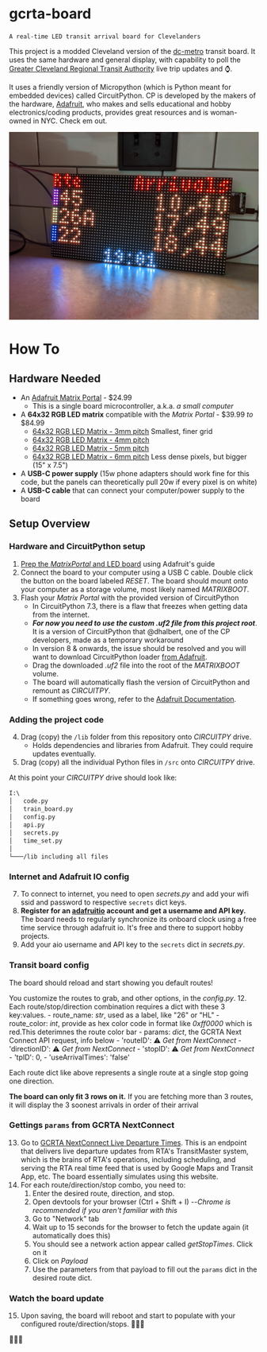 # gcrta-board 
`A real-time LED transit arrival board for Clevelanders`

This project is a modded Cleveland version of the [dc-metro](https://github.com/metro-sign/dc-metro) transit board.
It uses the same hardware and general display, with capability to poll the [Greater Cleveland Regional Transit Authority](http://www.riderta.com/)
live trip updates and ⌚.

It uses a friendly version of Micropython (which is Python meant for
embedded devices) called CircuitPython. CP is developed by the makers of the hardware, [Adafruit](https://www.adafruit.com/), who makes and sells 
educational and hobby electronics/coding products, provides great resources and is woman-owned in NYC. Check em out.

![Example photo](/img/Example1.jpg)

# How To
## Hardware Needed
- An [Adafruit Matrix Portal](https://www.adafruit.com/product/4745) - $24.99
  - This is a single board microcontroller, a.k.a. *a small computer*
- A **64x32 RGB LED matrix** compatible with the _Matrix Portal_ - $39.99 _to_ $84.99
    - [64x32 RGB LED Matrix - 3mm pitch](https://www.adafruit.com/product/2279) Smallest, finer grid
    - [64x32 RGB LED Matrix - 4mm pitch](https://www.adafruit.com/product/2278)
    - [64x32 RGB LED Matrix - 5mm pitch](https://www.adafruit.com/product/2277)
    - [64x32 RGB LED Matrix - 6mm pitch](https://www.adafruit.com/product/2276) Less dense pixels, but bigger (15" x 7.5")
- A **USB-C power supply** (15w phone adapters should work fine for this code, but the panels can theoretically pull 20w if every pixel is on white)
- A **USB-C cable** that can connect your computer/power supply to the board

## Setup Overview
### Hardware and CircuitPython setup

1. [Prep the *MatrixPortal* and LED board](https://learn.adafruit.com/adafruit-matrixportal-m4/prep-the-matrixportal) using Adafruit's guide
2. Connect the board to your computer using a USB C cable. Double click the button on the board labeled _RESET_.
The board should mount onto your computer as a storage volume, most likely named _MATRIXBOOT_.
3. Flash your _Matrix Portal_ with the provided version of CircuitPython
    - In CircuitPython 7.3, there is a flaw that freezes when getting data from the internet.
    - ***For now you need to use the custom *.uf2* file from this project root***.  
    It is a version of CircuitPython that
      @dhalbert, one of the CP developers, made as a temporary workaround
    - In version 8 & onwards, the issue should be resolved and you will 
      want to download CircuitPython loader [from Adafruit](https://circuitpython.org/board/matrixportal_m4/).
    - Drag the downloaded _.uf2_ file into the root of the _MATRIXBOOT_ volume.
    - The board will automatically flash the version of CircuitPython and remount as _CIRCUITPY_.
    - If something goes wrong, refer to the [Adafruit Documentation](https://learn.adafruit.com/adafruit-matrixportal-m4/install-circuitpython).
### Adding the project code

4. Drag (copy) the `/lib` folder from this repository onto *CIRCUITPY* drive.
   - Holds dependencies and libraries from Adafruit. They could require updates eventually.
5. Drag (copy) all the individual Python files in `/src` onto *CIRCUITPY* drive.

At this point your *CIRCUITPY* drive should look like:
```
I:\
│   code.py
│   train_board.py
│   config.py
│   api.py
│   secrets.py
│   time_set.py
│
└───/lib including all files
```

### Internet and Adafruit IO config

7. To connect to  internet, you need to open *secrets.py* and add your wifi ssid and password to respective `secrets` dict keys.
8. **Register for an [adafruitio](https://io.adafruit.com/) account and get a username and API key.**
The board needs to regularly synchronize its onboard clock using a free time service through adafruit io. It's free and there to support hobby projects. 
9. Add your aio username and API key to the `secrets` dict in *secrets.py*.

### Transit board config

The board should reload and start showing you default routes!

You customize the routes to grab, and other options, in the *config.py*.
12. Each route/stop/direction combination requires a dict with these 3 key:values.
    - route_name: *str*, used as a label, like "26" or "HL"
    - route_color: *int*, provide as hex color code in format like *0xff0000* which is red.This deterimnes the route color bar
    - params: *dict*, the GCRTA Next Connect API request, info below 
      - 'routeID': ⚠ *Get from NextConnect*
      - 'directionID': ⚠ _Get from NextConnect_
      - 'stopID': ⚠ _Get from NextConnect_
      - 'tpID': 0,
      - 'useArrivalTimes': 'false'


Each route dict like above represents a single route at a single stop going one direction.

**The board can only fit 3 rows on it.** If you are fetching more than 3 routes, it will display the 3
soonest arrivals in order of their arrival

### Gettings `params` from GCRTA NextConnect

13. Go to [GCRTA NextConnect Live Departure Times](http://nextconnect.riderta.com/LiveDepartureTimes). This is an endpoint that delivers
live departure updates from RTA's TransitMaster system, which is the brains of RTA's operations, including scheduling, and 
serving the RTA real time feed that is used by Google Maps and Transit App, etc.  The board essentially simulates using this website.
14. For each route/direction/stop combo, you need to:
    1. Enter the desired route, direction, and stop.
    2. Open devtools for your browser (Ctrl + Shift + I) --*Chrome is recommended if you aren't familiar with this*
    3. Go to "Network" tab
    4. Wait up to 15 seconds for the browser to fetch the update again (it automatically does this)
    5. You should see a network action appear called *getStopTimes*. Click on it
    6. Click on *Payload*
    7. Use the parameters from that payload to fill out the `params` dict in the desired route dict.

### Watch the board update

15. Upon saving, the board will reboot and start to populate with your configured route/direction/stops. 🎉🎉🎉

🚌🚌🚌